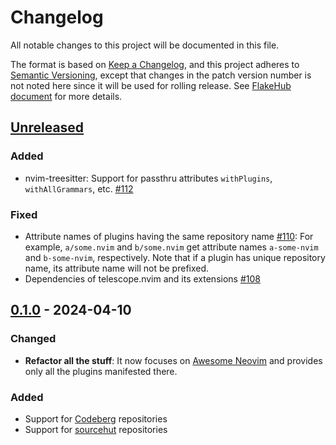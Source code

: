 # Changelog

All notable changes to this project will be documented in this file.

The format is based on [Keep a Changelog][1],
and this project adheres to [Semantic Versioning][2], except that
changes in the patch version number is not noted here since it will be
used for rolling release. See [FlakeHub document][3] for more details.

[1]: https://keepachangelog.com/en/1.1.0/
[2]: https://semver.org/spec/v2.0.0.html
[3]: https://flakehub.com/docs/publishing

## [Unreleased]

### Added

- nvim-treesitter: Support for passthru attributes `withPlugins`,
  `withAllGrammars`, etc. [#112]

### Fixed

- Attribute names of plugins having the same repository name [#110]:
  For example, `a/some.nvim` and `b/some.nvim` get attribute
  names `a-some-nvim` and `b-some-nvim`, respectively. Note that if a
  plugin has unique repository name, its attribute name will not be
  prefixed.
- Dependencies of telescope.nvim and its extensions [#108]

[#108]: https://github.com/m15a/flake-awesome-neovim-plugins/issues/108
[#110]: https://github.com/m15a/flake-awesome-neovim-plugins/issues/110
[#112]: https://github.com/m15a/flake-awesome-neovim-plugins/issues/112

## [0.1.0] - 2024-04-10

### Changed

- **Refactor all the stuff**:
  It now focuses on [Awesome Neovim] and provides only all the plugins
  manifested there.

[Awesome Neovim]: https://github.com/rockerBOO/awesome-neovim

### Added

- Support for [Codeberg] repositories
- Support for [sourcehut] repositories

[Codeberg]: https://codeberg.org/
[sourcehut]: https://sr.ht/

[Unreleased]: https://github.com/m15a/flake-awesome-neovim-plugins/tree/HEAD
[0.1.0]: https://github.com/m15a/flake-awesome-neovim-plugins/tree/v0.1.0

<!-- vim:set tw=72 spell nowrap: -->
